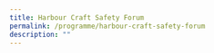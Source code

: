 ```yaml
---
title: Harbour Craft Safety Forum
permalink: /programme/harbour-craft-safety-forum
description: ""
---
```

